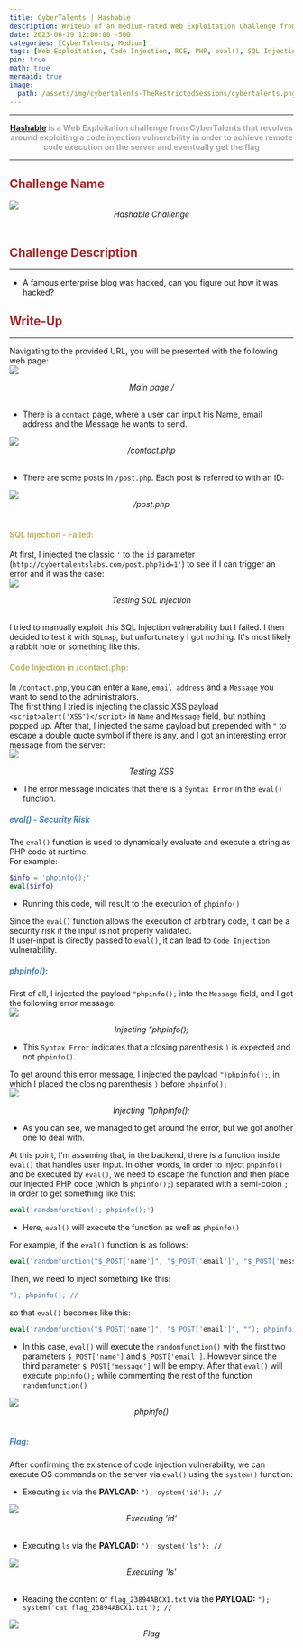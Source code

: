 ```yaml
---
title: CyberTalents | Hashable
description: Writeup of an medium-rated Web Exploitation Challenge from CyberTalents
date: 2023-06-19 12:00:00 -500
categories: [CyberTalents, Medium]
tags: [Web Exploitation, Code Injection, RCE, PHP, eval(), SQL Injection, XSS]
pin: true
math: true
mermaid: true
image:
  path: /assets/img/cybertalents-TheRestrictedSessions/cybertalents.png
---
```


***

<center><strong><font color="DarkGray"><a href="https://cybertalents.com/challenges/web/hashable" target="_blank"><er>Hashable</er></a> is a Web Exploitation challenge from CyberTalents that revolves around exploiting a code injection vulnerability in order to achieve remote code execution on the server and eventually get the flag</font></strong></center>

***

## **<strong><font color="Brown">Challenge Name</font></strong>**
<img src="https://raw.githubusercontent.com/YounesTasra-R4z3rSw0rd/YounesTasra-R4z3rSw0rd.github.io/main/assets/img/cybertalents-newsletter/2023-06-21 02_33_46-Newsletter » CyberTalents — Mozilla Firefox.png">
<center><i>Hashable Challenge</i></center>
<br/>

## **<strong><font color="Brown">Challenge Description</font></strong>**
***
* A famous enterprise blog was hacked, can you figure out how it was hacked?

## **<strong><font color="Brown">Write-Up</font></strong>**
***

Navigating to the provided URL, you will be presented with the following web page:
<br/>
<img src="https://raw.githubusercontent.com/YounesTasra-R4z3rSw0rd/YounesTasra-R4z3rSw0rd.github.io/main/assets/img/cybertalents-hashable/2023-06-18 02_53_56-HACKING_MACHINE - VMware Workstation 17 Player (Non-commercial use only).png">
<center><i>Main page /</i></center>
<br/>

* There is a ``contact`` page, where a user can input his Name, email address and the Message he wants to send.

<img src="https://raw.githubusercontent.com/YounesTasra-R4z3rSw0rd/YounesTasra-R4z3rSw0rd.github.io/main/assets/img/cybertalents-hashable/2023-06-18 02_56_49-HACKING_MACHINE - VMware Workstation 17 Player (Non-commercial use only).png">
<center><i>/contact.php</i></center>
<br/>

* There are some posts in ``/post.php``. Each post is referred to with an ID:

<img src="https://raw.githubusercontent.com/YounesTasra-R4z3rSw0rd/YounesTasra-R4z3rSw0rd.github.io/main/assets/img/cybertalents-hashable/2023-06-18 02_56_12-HACKING_MACHINE - VMware Workstation 17 Player (Non-commercial use only).png">
<center><i>/post.php</i></center>
<br/>

#### **<strong><font color="DarkKhaki">SQL Injection - Failed:</font></strong>**
At first, I injected the classic `'` to the ``id`` parameter (``http://cybertalentslabs.com/post.php?id=1'``) to see if I can trigger an error and it was the case:
<br/>
<img src="https://raw.githubusercontent.com/YounesTasra-R4z3rSw0rd/YounesTasra-R4z3rSw0rd.github.io/main/assets/img/cybertalents-hashable/2023-06-18 02_59_52-HACKING_MACHINE - VMware Workstation 17 Player (Non-commercial use only).png">
<center><i>Testing SQL Injection</i></center>
<br/>

I tried to manually exploit this SQL Injection vulnerability but I failed. I then decided to test it with ``SQLmap``, but unfortunately I got nothing. It's most likely a rabbit hole or something like this. 

#### **<strong><font color="DarkKhaki">Code Injection in /contact.php:</font></strong>**
In `/contact.php`, you can enter a ``Name``, ``email address`` and a ``Message`` you want to send to the administrators. <br/>The first thing I tried is injecting the classic XSS payload `<script>alert('XSS')</script>` in ``Name`` and ``Message`` field, but nothing popped up. After that, I injected the same payload but prepended with `"` to escape a double quote symbol if there is any, and I got an interesting error message from the server:
<br/>
<img src="https://raw.githubusercontent.com/YounesTasra-R4z3rSw0rd/YounesTasra-R4z3rSw0rd.github.io/main/assets/img/cybertalents-hashable/2023-06-18 03_09_07-HACKING_MACHINE - VMware Workstation 17 Player (Non-commercial use only).png">
<center><i>Testing XSS</i></center>

* The error message indicates that there is a `Syntax Error` in the `eval()` function.

##### **<strong><font color="SteelBlue">eval() - Security Risk</font></strong>**
The `eval()` function is used to dynamically evaluate and execute a string as PHP code at runtime. <br/>
For example:

```php
$info = 'phpinfo();'
eval($info)
```
* Running this code, will result to the execution of ``phpinfo()``

Since the `eval()` function allows the execution of arbitrary code, it can be a security risk if the input is not properly validated. <br/>If user-input is directly passed to `eval()`, it can lead to `Code Injection` vulnerability.

##### **<strong><font color="SteelBlue">phpinfo():</font></strong>**
First of all, I injected the payload `"phpinfo();` into the `Message` field, and I got the following error message:
<br/>
<img src="https://raw.githubusercontent.com/YounesTasra-R4z3rSw0rd/YounesTasra-R4z3rSw0rd.github.io/main/assets/img/cybertalents-hashable/2023-06-18 03_35_15-HACKING_MACHINE - VMware Workstation 17 Player (Non-commercial use only).png">
<center><i>Injecting "phpinfo();</i></center>

* This `Syntax Error` indicates that a closing parenthesis `)` is expected and not ``phpinfo()``.

To get around this error message, I injected the payload `")phpinfo();`, in which I placed the closing parenthesis `)` before `phpinfo();`
<br/>
<img src="https://raw.githubusercontent.com/YounesTasra-R4z3rSw0rd/YounesTasra-R4z3rSw0rd.github.io/main/assets/img/cybertalents-hashable/2023-06-18 03_40_47-HACKING_MACHINE - VMware Workstation 17 Player (Non-commercial use only).png">
<center><i>Injecting ")phpinfo();</i></center>

* As you can see, we managed to get around the error, but we got another one to deal with.

At this point, I'm assuming that, in the backend, there is a function inside `eval()` that handles user input. In other words, in order to inject `phpinfo()` and be executed by ``eval()``, we need to escape the function and then place our injected PHP code (which is `phpinfo();`) separated with a semi-colon `;` in order to get something like this:
```php
eval('randomfunction(); phpinfo();')
```
* Here, `eval()` will execute the function as well as `phpinfo()`

For example, if the ``eval()`` function is as follows:
```php
eval('randomfunction("$_POST['name']", "$_POST['email']", "$_POST['message']")')
```
Then, we need to inject something like this:
```php
"); phpinfo(); //
```
so that `eval()` becomes like this:
```php
eval('randomfunction("$_POST['name']", "$_POST['email']", ""); phpinfo(); //")')
```
* In this case, `eval()` will execute the ``randomfunction()`` with the first two parameters `$_POST['name']` and `$_POST['email']`. However since the third parameter `$_POST['message']` will be empty. After that `eval()` will execute `phpinfo();` while commenting the rest of the function `randomfunction()`

<img src="https://raw.githubusercontent.com/YounesTasra-R4z3rSw0rd/YounesTasra-R4z3rSw0rd.github.io/main/assets/img/cybertalents-hashable/2023-06-18 04_19_49-HACKING_MACHINE - VMware Workstation 17 Player (Non-commercial use only).png">
<center><i>phpinfo()</i></center>
<br/>

##### **<strong><font color="SteelBlue">Flag:</font></strong>**
After confirming the existence of code injection vulnerability, we can execute OS commands on the server via `eval()` using the `system()` function:
* Executing `id` via the **PAYLOAD:** `"); system('id'); //`

<img src="https://raw.githubusercontent.com/YounesTasra-R4z3rSw0rd/YounesTasra-R4z3rSw0rd.github.io/main/assets/img/cybertalents-hashable/2023-06-18 04_23_08-HACKING_MACHINE - VMware Workstation 17 Player (Non-commercial use only).png">
<center><i>Executing 'id'</i></center>
<br/>

* Executing `ls` via the **PAYLOAD:** `"); system('ls'); //`

<img src="https://raw.githubusercontent.com/YounesTasra-R4z3rSw0rd/YounesTasra-R4z3rSw0rd.github.io/main/assets/img/cybertalents-hashable/2023-06-18 04_25_23-HACKING_MACHINE - VMware Workstation 17 Player (Non-commercial use only).png">
<center><i>Executing 'ls'</i></center>
<br/>

* Reading the content of `flag_23894ABCX1.txt` via the **PAYLOAD:** `"); system('cat flag_23894ABCX1.txt'); //`

<img src="https://raw.githubusercontent.com/YounesTasra-R4z3rSw0rd/YounesTasra-R4z3rSw0rd.github.io/main/assets/img/cybertalents-hashable/2023-06-18 04_26_40-HACKING_MACHINE - VMware Workstation 17 Player (Non-commercial use only).png">
<center><i>Flag</i></center>
